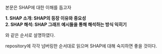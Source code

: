 본문은 SHAP에 대한 이해를 돕고자


**1. SHAP 소개: SHAP의 등장 이유와 중요성**
<br>
**2. SHAP 해석: SHAP 그래프 예시들을 통해 해석하는 방식 익히기**


와 같은 순서로 설명하였다.

repository에 각각 넘버링한 순서대로 읽으며 SHAP에 대해 숙지하면 좋을 것이다.
